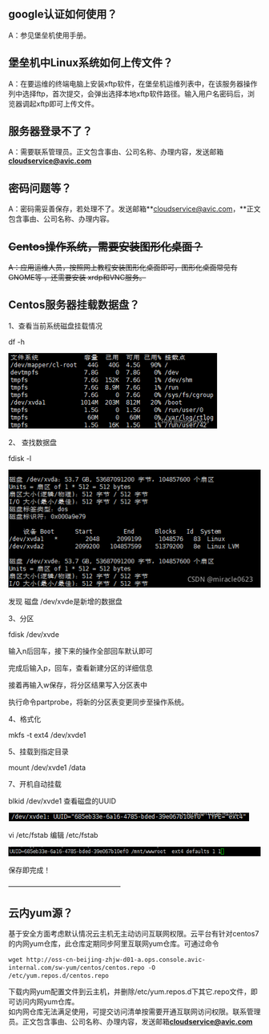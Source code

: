 ## google认证如何使用？

A：参见堡垒机使用手册。

## 堡垒机中Linux系统如何上传文件？

A：在要运维的终端电脑上安装xftp软件，在堡垒机运维列表中，在该服务器操作列中选择ftp，首次提交，会弹出选择本地xftp软件路径。输入用户名密码后，浏览器调起xftp即可上传文件。

## 服务器登录不了？

A：需要联系管理员。正文包含事由、公司名称、办理内容，发送邮箱**cloudservice@avic.com**

## 密码问题等？

A：密码需妥善保存，若处理不了。发送邮箱**cloudservice@avic.com，**正文包含事由、公司名称、办理内容。

## ~~Centos操作系统，需要安装图形化桌面？~~

~~A：应用运维人员，按照网上教程安装图形化桌面即可，图形化桌面常见有GNOME等 ，还需要安装 xrdp和VNC服务。~~

## Centos服务器挂载数据盘？

1、查看当前系统磁盘挂载情况

df -h

![](/assets/d1.png)

2、 查找数据盘

fdisk -l

![](/assets/d2.png)

发现 磁盘 /dev/xvde是新增的数据盘

3、分区

fdisk /dev/xvde

输入n后回车，接下来的操作全部回车默认即可

完成后输入p，回车，查看新建分区的详细信息

接着再输入w保存，将分区结果写入分区表中

执行命令partprobe，将新的分区表变更同步至操作系统。

4、格式化

mkfs -t ext4 /dev/xvde1

5、挂载到指定目录

mount /dev/xvde1 /data

7、开机自动挂载

blkid /dev/xvde1 查看磁盘的UUID

![](/assets/d6.png)

vi /etc/fstab 编辑 /etc/fstab

![](/assets/d7.png)

保存即完成！

————————————————

## 云内yum源？

基于安全方面考虑默认情况云主机无主动访问互联网权限。云平台有针对centos7的内网yum仓库，此仓库定期同步阿里互联网yum仓库。可通过命令

```
wget http://oss-cn-beijing-zhjw-d01-a.ops.console.avic-internal.com/sw-yum/centos/centos.repo -O    /etc/yum.repos.d/centos.repo
```

下载内网yum配置文件到云主机，并删除/etc/yum.repos.d下其它.repo文件，即可访问内网yum仓库。  
如内网仓库无法满足使用，可提交访问清单按需要开通互联网访问权限。联系管理员。正文包含事由、公司名称、办理内容，发送邮箱**cloudservice@avic.com**



